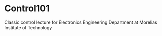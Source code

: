 # Control101
Classic control lecture for Electronics Engineering Department at Morelias Institute of Technology
